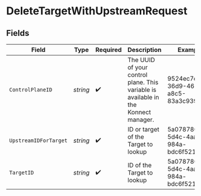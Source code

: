 # DeleteTargetWithUpstreamRequest


## Fields

| Field                                                                              | Type                                                                               | Required                                                                           | Description                                                                        | Example                                                                            |
| ---------------------------------------------------------------------------------- | ---------------------------------------------------------------------------------- | ---------------------------------------------------------------------------------- | ---------------------------------------------------------------------------------- | ---------------------------------------------------------------------------------- |
| `ControlPlaneID`                                                                   | *string*                                                                           | :heavy_check_mark:                                                                 | The UUID of your control plane. This variable is available in the Konnect manager. | 9524ec7d-36d9-465d-a8c5-83a3c9390458                                               |
| `UpstreamIDForTarget`                                                              | *string*                                                                           | :heavy_check_mark:                                                                 | ID or target of the Target to lookup                                               | 5a078780-5d4c-4aae-984a-bdc6f52113d8                                               |
| `TargetID`                                                                         | *string*                                                                           | :heavy_check_mark:                                                                 | ID of the Target to lookup                                                         | 5a078780-5d4c-4aae-984a-bdc6f52113d8                                               |